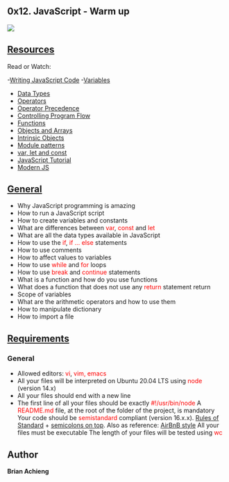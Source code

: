 ## **0x12. JavaScript - Warm up**

![](https://th.bing.com/th/id/OIP.ODPUsHDKfBmOvForp2WjLgHaE8?w=254&h=180&c=7&r=0&o=5&dpr=1.3&pid=1.7)

## <u>**Resources**</u>

Read or Watch:

-[Writing JavaScript Code](https://intranet.alxswe.com/rltoken/3HLjEesLsmyWfRUWnxgUGg)
-[Variables](https://intranet.alxswe.com/rltoken/zgOWmcpVLZFEmFlmuwayyg)
- [Data Types](https://intranet.alxswe.com/rltoken/VPd6JWaLrwOBzjAeXNAEqg)
- [Operators](https://intranet.alxswe.com/rltoken/3HLjEesLsmyWfRUWnxgUGg)
- [Operator Precedence](https://intranet.alxswe.com/rltoken/PHtcJJk30gBNmlFQ9R4RVg)
- [Controlling Program Flow](https://intranet.alxswe.com/rltoken/tsreKcNh_KmTmLPHsfvJRw)
- [Functions](https://intranet.alxswe.com/rltoken/e3EfHIxICdIncGBwwIDbXQ)
- [Objects and Arrays](https://intranet.alxswe.com/rltoken/jg7IbvJpV2oLIKgqOAQH1g)
- [Intrinsic Objects](https://intranet.alxswe.com/rltoken/jg7IbvJpV2oLIKgqOAQH1g)
- [Module patterns](https://intranet.alxswe.com/rltoken/g-MgvO09Ur02RhM63gVyXw)
- [var, let and const](https://intranet.alxswe.com/rltoken/gJi61GeJTRX0g-M0Rx-0Iw)
- [JavaScript Tutorial](https://intranet.alxswe.com/rltoken/Y8hkOcy5jO22lQGyF6_NiA)
- [Modern JS](https://intranet.alxswe.com/rltoken/NZawtiBjWUpiojnrtVywNw)


## <u>**General**</u>

- Why JavaScript programming is amazing
- How to run a JavaScript script
- How to create variables and constants
- What are differences between <span style="color:red">var</span>, <span style="color:red">const</span> and <span style="color:red">let</span>
- What are all the data types available in JavaScript
- How to use the <span style="color:red">if</span>, <span style="color:red">if ... else</span> statements
- How to use comments
- How to affect values to variables
- How to use <span style="color:red">while</span> and <span style="color:red">for</span> loops
- How to use <span style="color:red">break</span> and <span style="color:red">continue</span> statements
- What is a function and how do you use functions
- What does a function that does not use any <span style="color:red">return</span> statement return
- Scope of variables
- What are the arithmetic operators and how to use them
- How to manipulate dictionary
- How to import a file

## <u>**Requirements**</u>
### **General**
- Allowed editors: <span style="color:red">vi</span>, <span style="color:red">vim</u>, <span style="color:red">emacs</span>
- All your files will be interpreted on Ubuntu 20.04 LTS using <span style="color:red">node</span> (version 14.x)
- All your files should end with a new line
- The first line of all your files should be exactly <span style="color:red">#!/usr/bin/node</span>
A <span style="color:red">README.md</span> file, at the root of the folder of the project, is mandatory
Your code should be <span style="color:red">semistandard</span> compliant (version 16.x.x). <span style="color:red">[Rules of Standard](https://intranet.alxswe.com/rltoken/1T1yg1vOAChRN20Yyz8crw)</span> + <span style="color:red">[semicolons on top](https://intranet.alxswe.com/rltoken/35q5Pc6A6KWPyd3kGeRQFg)</span>. Also as reference: <span style="color:red">[AirBnB style](https://intranet.alxswe.com/rltoken/ilo9MmB3u0utJZjZat-W3Q)</span>
All your files must be executable
The length of your files will be tested using <span style="color:red">wc</span>

## **Author**

**Brian Achieng**
